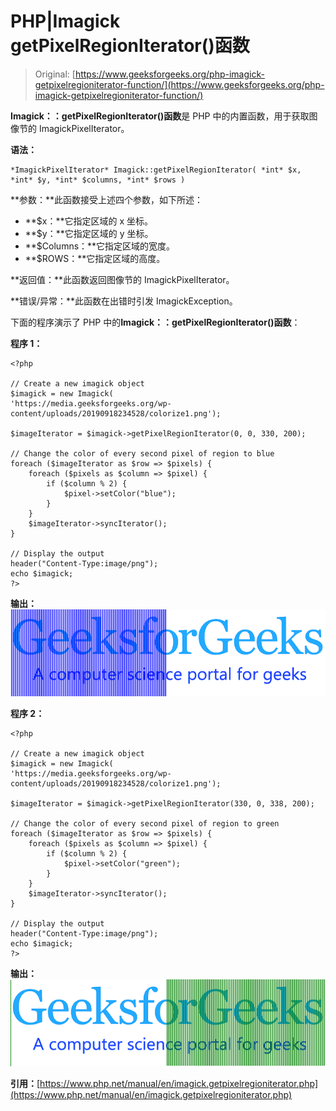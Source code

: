 # PHP|Imagick getPixelRegionIterator()函数

> Original: [https://www.geeksforgeeks.org/php-imagick-getpixelregioniterator-function/](https://www.geeksforgeeks.org/php-imagick-getpixelregioniterator-function/)

**Imagick：：getPixelRegionIterator()函数**是 PHP 中的内置函数，用于获取图像节的 ImagickPixelIterator。

**语法：**

```
*ImagickPixelIterator* Imagick::getPixelRegionIterator( *int* $x, *int* $y, *int* $columns, *int* $rows )
```

**参数：**此函数接受上述四个参数，如下所述：

*   **$x：**它指定区域的 x 坐标。
*   **$y：**它指定区域的 y 坐标。
*   **$Columns：**它指定区域的宽度。
*   **$ROWS：**它指定区域的高度。

**返回值：**此函数返回图像节的 ImagickPixelIterator。

**错误/异常：**此函数在出错时引发 ImagickException。

下面的程序演示了 PHP 中的**Imagick：：getPixelRegionIterator()函数**：

**程序 1：**

```
<?php

// Create a new imagick object
$imagick = new Imagick(
'https://media.geeksforgeeks.org/wp-content/uploads/20190918234528/colorize1.png');

$imageIterator = $imagick->getPixelRegionIterator(0, 0, 330, 200);

// Change the color of every second pixel of region to blue
foreach ($imageIterator as $row => $pixels) {
    foreach ($pixels as $column => $pixel) {
        if ($column % 2) {
            $pixel->setColor("blue");
        }
    }
    $imageIterator->syncIterator();
}

// Display the output
header("Content-Type:image/png");
echo $imagick;
?>
```

**输出：**
![](img/572f21285fa461b06b748627873cc784.png)

**程序 2：**

```
<?php

// Create a new imagick object
$imagick = new Imagick(
'https://media.geeksforgeeks.org/wp-content/uploads/20190918234528/colorize1.png');

$imageIterator = $imagick->getPixelRegionIterator(330, 0, 338, 200);

// Change the color of every second pixel of region to green
foreach ($imageIterator as $row => $pixels) {
    foreach ($pixels as $column => $pixel) {
        if ($column % 2) {
            $pixel->setColor("green");
        }
    }
    $imageIterator->syncIterator();
}

// Display the output
header("Content-Type:image/png");
echo $imagick;
?>
```

**输出：**
![](img/352b0d14cf6c41c3755f122ef32ab98e.png)

**引用：**[https://www.php.net/manual/en/imagick.getpixelregioniterator.php](https://www.php.net/manual/en/imagick.getpixelregioniterator.php)